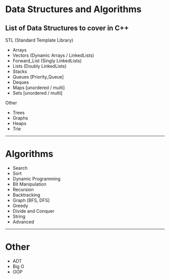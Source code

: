 # Data Structures and Algorithms

## List of Data Structures to cover in C++

STL (Standard Template Library) 
- Arrays 
- Vectors (Dynamic Arrays / LinkedLists)
- Forward_List (Singly LinkedLists)
- Lists (Doubly LinkedLists)
- Stacks
- Queues [Priority_Queue]
- Deques 
- Maps [unordered / multi]
- Sets [unordered / multi]

Other
- Trees
- Graphs
- Heaps
- Trie

-------------

# Algorithms

- Search
- Sort
- Dynamic Programming
- Bit Manipulation
- Recursion
- Backtracking
- Graph [BFS, DFS]
- Greedy
- Divide and Conquer
- String
- Advanced

-------------

# Other

- ADT
- Big O
- OOP
